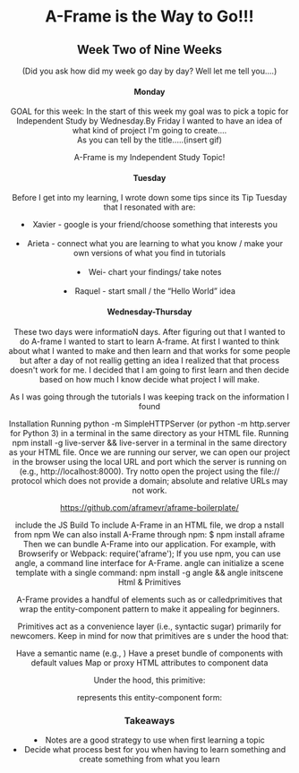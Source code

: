 <h1><center> A-Frame is the Way to Go!!! </center></h1>

<h2><center> Week Two of Nine Weeks </center></h2>

<p><center>(Did you ask how did my week go day by day? Well let me tell you....)</p>

<h4> Monday 
</h4>
<p>GOAL for this week: In the start of this week my goal was to pick a topic for Independent Study by Wednesday.By Friday I wanted to have an idea of what kind of project I'm going to create....
<br>As you can tell by the title.....(insert gif) <br>


A-Frame is my Independent Study Topic!</p>


<h4>Tuesday </h4>

<p>Before I get into my learning, I wrote down some tips since its Tip Tuesday that I resonated with are:</p>

<li>Xavier - google is your friend/choose something that interests you </li>
<br>
<li>Arieta - connect what you are learning to what you know / make your own versions of what you find in tutorials </li>
<br>
<li>Wei- chart your findings/ take notes </li>
<br>
<li>Raquel - start small /  the “Hello World” idea </li>

<h4>Wednesday-Thursday</h4>
<p>These two days were informatioN days. After figuring out that I wanted to do A-frame I wanted to start to learn A-frame. At first I wanted to think about what I wanted to make and then learn and that works for some people but after a day of not reallig getting an idea I realized that that process doesn't work for me. I decided that I am going to first learn and then decide based on how much I know decide what project I will make. </p>
<p>As I was going through the tutorials I was keeping track on the information I found</p>
<p>Installation
Running python -m SimpleHTTPServer (or python -m http.server for Python 3) in a terminal in the same directory as your HTML file.
Running npm install -g live-server && live-server in a terminal in the same directory as your HTML file.
Once we are running our server, we can open our project in the browser using the local URL and port which the server is running on (e.g., http://localhost:8000). Try notto open the project using the file:// protocol which does not provide a domain; absolute and relative URLs may not work.

https://github.com/aframevr/aframe-boilerplate/

include the JS Build
To include A-Frame in an HTML file, we drop a <script> tag pointing to the CDN build:

<head>
 <script src="https://aframe.io/releases/0.9.0/aframe.min.js"></script>
</head>
nstall from npm
We can also install A-Frame through npm:
$ npm install aframe
Then we can bundle A-Frame into our application. For example, with Browserify or Webpack:
require('aframe');
If you use npm, you can use angle, a command line interface for A-Frame. angle can initialize a scene template with a single command:
npm install -g angle && angle initscene
Html & Primitives

A-Frame provides a handful of elements such as <a-box> or <a-sky> calledprimitives that wrap the entity-component pattern to make it appealing for beginners. 

Primitives act as a convenience layer (i.e., syntactic sugar) primarily for newcomers. Keep in mind for now that primitives are <a-entity>s under the hood that:

Have a semantic name (e.g., <a-box>)
Have a preset bundle of components with default values
Map or proxy HTML attributes to component data

Under the hood, this <a-box> primitive:

<a-box color="red" width="3"></a-box>
represents this entity-component form:
<a-entity geometry="primitive: box; width: 3" material="color: red"></a-entity>

</p>

<h3>Takeaways</h3>

<li>Notes are a good strategy to use when first learning a topic</li>
<li>Decide what process best for you when having to learn something and create something from what you learn</li>
